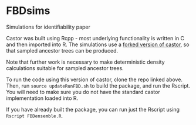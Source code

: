 # FBDsims
Simulations for identifiability paper

Castor was built using Rcpp - most underlying functionality is written in C and then imported into R. 
The simulations use a [forked version of castor](https://github.com/bioDS/castor), so that sampled ancestor trees can be produced.

Note that further work is necessary to make deterministic density calculations suitable for sampled ancestor trees.

To run the code using this version of castor, clone the repo linked above. 
Then, run `source updateRunFBD.sh` to build the package, and run the Rscript. You will need to make sure you do not have the standard castor implementation loaded into R.

If you have already built the package, you can run just the Rscript using `Rscript FBDensemble.R`.
